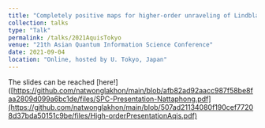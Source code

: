 ```yaml
---
title: "Completely positive maps for higher-order unraveling of Lindblad master equations"
collection: talks
type: "Talk"
permalink: /talks/2021AquisTokyo
venue: "21th Asian Quantum Information Science Conference"
date: 2021-09-04
location: "Online, hosted by U. Tokyo, Japan"
---
```

The slides can be reached [here!]([https://github.com/natwonglakhon/main/blob/afb82ad92aacc987f58be8faa2809d099a6bc1de/files/SPC-Presentation-Nattaphong.pdf](https://github.com/natwonglakhon/main/blob/507ad21134080f190cef77208d37bda50151c9be/files/High-orderPresentationAqis.pdf)
